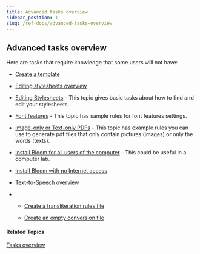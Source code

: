 ```yaml
---
title: Advanced tasks overview
sidebar_position: 1
slug: /ref-docs/advanced-tasks-overview
---
```


## Advanced tasks overview

Here are tasks that require knowledge that some users will not have:

-   [Create a template](Create_a_template.md)
    
-   [Editing stylesheets overview](Editing_stylesheets_overview.md)
    

-   [Editing Stylesheets](Editing_stylesheets.md) - This topic gives basic tasks about how to find and edit your stylesheets.
    

-   [Font features](Font_features.md) - This topic has sample rules for font features settings.
    

-   [Image-only or Text-only PDFs](Image-only_or_Text-only_PDFs.md) - This topic has example rules you can use to generate pdf files that only contain pictures (images) or only the words (texts).
    

-   [Install Bloom for all users of the computer](Install_Bloom_for_all_users_of_a_computer.md) - This could be useful in a computer lab.
    

-   [Install Bloom with no Internet access](Install_Bloom_with_no_Internet_access.md)
    
-   [Text-to-Speech overview](Text_to_Speech_overview.md)
    
-   -   [Create a transliteration rules file](Create_a_transliteration_rules_file.md)
        
    -   [Create an empty conversion file](Create_an_empty_conversion_file.md)
        

#### Related Topics

[Tasks overview](../Tasks_overview.md)